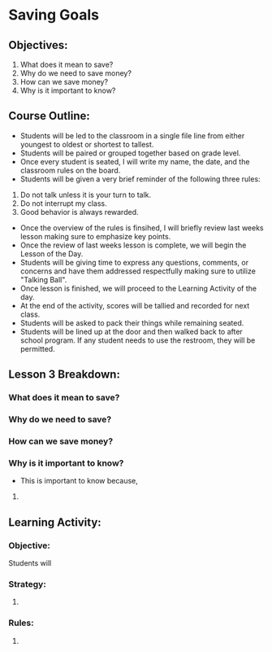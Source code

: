 # Saving Goals
## Objectives:
1. What does it mean to save?
2. Why do we need to save money?
3. How can we save money?
4. Why is it important to know? 

## Course Outline:
- Students will be led to the classroom in a single file line from either youngest to oldest or shortest to tallest.
- Students will be paired or grouped together based on grade level.
- Once every student is seated, I will write my name, the date, and the classroom rules on the board.
- Students will be given a very brief reminder of the following three rules:
1. Do not talk unless it is your turn to talk.
2. Do not interrupt my class.
3. Good behavior is always rewarded.
- Once the overview of the rules is finsihed, I will briefly review last weeks lesson making sure to emphasize key points. 
- Once the review of last weeks lesson is complete, we will begin the Lesson of the Day.
- Students will be giving time to express any questions, comments, or concerns and have them addressed respectfully making sure to utilize "Talking Ball".
- Once lesson is finished, we will proceed to the Learning Activity of the day.
- At the end of the activity, scores will be tallied and recorded for next class.
- Students will be asked to pack their things while remaining seated.
- Students will be lined up at the door and then walked back to after school program. If any student needs to use the restroom, they will be permitted.

## Lesson 3 Breakdown:
### What does it mean to save?

### Why do we need to save?

### How can we save money?

### Why is it important to know?
- This is important to know because,
1.

## Learning Activity: 
### Objective: 
Students will 

### Strategy:
1.

### Rules:
1. 

